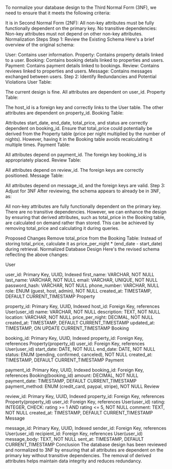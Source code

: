 To normalize your database design to the Third Normal Form (3NF), we need to ensure that it meets the following criteria:

It is in Second Normal Form (2NF): All non-key attributes must be fully functionally dependent on the primary key.
No transitive dependencies: Non-key attributes must not depend on other non-key attributes.
Normalization Steps
Step 1: Review the Existing Schema
Here's a brief overview of the original schema:

User: Contains user information.
Property: Contains property details linked to a user.
Booking: Contains booking details linked to properties and users.
Payment: Contains payment details linked to bookings.
Review: Contains reviews linked to properties and users.
Message: Contains messages exchanged between users.
Step 2: Identify Redundancies and Potential Violations
User Table:

The current design is fine. All attributes are dependent on user_id.
Property Table:

The host_id is a foreign key and correctly links to the User table. The other attributes are dependent on property_id.
Booking Table:

Attributes start_date, end_date, total_price, and status are correctly dependent on booking_id.
Ensure that total_price could potentially be derived from the Property table (price per night multiplied by the number of nights). However, having it in the Booking table avoids recalculating it multiple times.
Payment Table:

All attributes depend on payment_id. The foreign key booking_id is appropriately placed.
Review Table:

All attributes depend on review_id. The foreign keys are correctly positioned.
Message Table:

All attributes depend on message_id, and the foreign keys are valid.
Step 3: Adjust for 3NF
After reviewing, the schema appears to already be in 3NF, as:

All non-key attributes are fully functionally dependent on the primary key.
There are no transitive dependencies.
However, we can enhance the design by ensuring that derived attributes, such as total_price in the Booking table, are calculated on demand rather than stored. This can be achieved by removing total_price and calculating it during queries.

Proposed Changes
Remove total_price from the Booking Table:
Instead of storing total_price, calculate it as price_per_night * (end_date - start_date) during retrieval.
Normalized Database Design
Here's the revised schema reflecting the above changes:

User

user_id: Primary Key, UUID, Indexed
first_name: VARCHAR, NOT NULL
last_name: VARCHAR, NOT NULL
email: VARCHAR, UNIQUE, NOT NULL
password_hash: VARCHAR, NOT NULL
phone_number: VARCHAR, NULL
role: ENUM (guest, host, admin), NOT NULL
created_at: TIMESTAMP, DEFAULT CURRENT_TIMESTAMP
Property

property_id: Primary Key, UUID, Indexed
host_id: Foreign Key, references User(user_id)
name: VARCHAR, NOT NULL
description: TEXT, NOT NULL
location: VARCHAR, NOT NULL
price_per_night: DECIMAL, NOT NULL
created_at: TIMESTAMP, DEFAULT CURRENT_TIMESTAMP
updated_at: TIMESTAMP, ON UPDATE CURRENT_TIMESTAMP
Booking

booking_id: Primary Key, UUID, Indexed
property_id: Foreign Key, references Property(property_id)
user_id: Foreign Key, references User(user_id)
start_date: DATE, NOT NULL
end_date: DATE, NOT NULL
status: ENUM (pending, confirmed, canceled), NOT NULL
created_at: TIMESTAMP, DEFAULT CURRENT_TIMESTAMP
Payment

payment_id: Primary Key, UUID, Indexed
booking_id: Foreign Key, references Booking(booking_id)
amount: DECIMAL, NOT NULL
payment_date: TIMESTAMP, DEFAULT CURRENT_TIMESTAMP
payment_method: ENUM (credit_card, paypal, stripe), NOT NULL
Review

review_id: Primary Key, UUID, Indexed
property_id: Foreign Key, references Property(property_id)
user_id: Foreign Key, references User(user_id)
rating: INTEGER, CHECK: rating >= 1 AND rating <= 5, NOT NULL
comment: TEXT, NOT NULL
created_at: TIMESTAMP, DEFAULT CURRENT_TIMESTAMP
Message

message_id: Primary Key, UUID, Indexed
sender_id: Foreign Key, references User(user_id)
recipient_id: Foreign Key, references User(user_id)
message_body: TEXT, NOT NULL
sent_at: TIMESTAMP, DEFAULT CURRENT_TIMESTAMP
Conclusion
The database design has been reviewed and normalized to 3NF by ensuring that all attributes are dependent on the primary key without transitive dependencies. The removal of derived attributes helps maintain data integrity and reduces redundancy.
